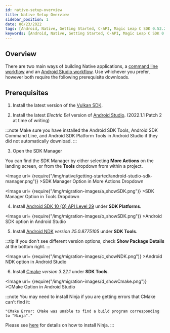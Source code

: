 ```yaml
---
id: native-setup-overview
title: Native Setup Overview
sidebar_position: 1
date: 06/23/2022
tags: [Android, Native, Getting Started, C-API, Magic Leap C SDK 0.52.2, Android Studio, Command Line]
keywords: [Android, Native, Getting Started, C-API, Magic Leap C SDK 0.52.2, Android Studio, Command Line]
---
```



## Overview

There are two main ways of building Native applications, a [command line workflow](/versioned_docs/version-31-Aug-2023/guides/native/getting-started/command-line-workflow.md) and an [Android Studio workflow](/versioned_docs/version-31-Aug-2023/guides/native/getting-started/android-studio-workflow.md). Use whichever you prefer, however both require the following prerequisite downloads.

## Prerequisites

1. Install the latest version of the [Vulkan SDK](https://www.lunarg.com/vulkan-sdk/).

2. Install the latest *Electric Eel* version of [Android Studio](https://developer.android.com/studio/archive). (2022.1.1 Patch 2 at time of writing)

:::note
Make sure you have installed the Android SDK Tools, Android SDK Command Line, and Android SDK Platform Tools in Android Studio if they did not automatically download.
:::

3. Open the SDK Manager

You can find the SDK Manager by either selecting **More Actions** on the landing screen, or from the **Tools** dropdown from within a project.

<Image url= {require("/img/native/getting-started/android-studio-sdk-manager.png")} >SDK Manager Option in More Actions Dropdown</Image>

<Image url= {require("/img/migration-images/a_showSDK.png")} >SDK Manager Option in Tools Dropdown</Image>

4. Install [Android SDK 10 (Q) API Level 29](https://developer.android.com/about/versions/10/setup-sdk) under **SDK Platforms**.

<Image url= {require("/img/migration-images/b_showSDK.png")} >Android SDK option in Android Studio</Image>

5. Install [Android NDK](https://developer.android.com/ndk) *version 25.0.8775105* under **SDK Tools**.

:::tip
If you don't see different version options, check **Show Package Details** at the bottom right.
:::

<Image url= {require("/img/migration-images/c_showNDK.png")} >Android NDK option in Android Studio</Image>

6. Install [Cmake](https://cmake.org/) *version 3.22.1* under **SDK Tools**.

<Image url= {require("/img/migration-images/d_showCmake.png")} >CMake Option in Android Studio</Image>

:::note
You may need to install Ninja if you are getting errors that CMake can't find it:

```shell
"CMake Error: CMake was unable to find a build program corresponding to "Ninja"."
```

Please see [here](https://ninja-build.org) for details on how to install Ninja.
:::

